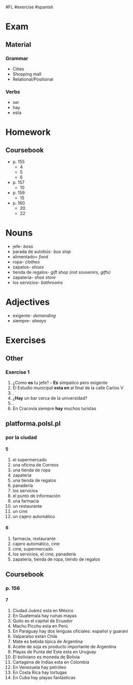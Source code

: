 #FL #exercise #spanish 

# Exam
## Material
### Grammar
- Cities
- Shopping mall
- Relational/Positional

### Verbs
- ser
- hay
- esta

# Homework
## Coursebook
- p. 155
	- 4
	- 5
	- 6
- p. 157
	- 10
- p. 159
	- 15
- p. 160
	- 20
	- 22

# Nouns
- jefe- *boss*
- parada de autobús- *bus stop*
- alimentado= *food*
- ropa- *clothes*
- zapatos- *shoes*
- tienda de regalos- *gift shop (not souvenirs, gifts)*
- zapateria- *shoe store*
- los servicios- *bathrooms*

# Adjectives
- exigente- *demanding*
- siempre- *always*

# Exercises
## Other
### Exercise 1
1. ¿Como **es** tu jefe? - **Es** simpatico pero exigente
2. El Estudio municipal **esta en** al final de la calle Carlos V
3. .
4. ¿**Hay** un bar cerca de la universidad?
5. .
6. En Cracovia siempre **hay** muchos turistas

## platforma.polsl.pl
### por la ciudad
#### 5
1. el supermercado
2. una oficina de Correos
3. una tienda de ropa
4. zapateria
5. una tienda de regalos
6. panadería
7. los servicios
8. el punto de información
9. una farmacia
10. un restaurante
11. un cine
12. un cajero automático

#### 6
1. farmacia, restaurante
2. cajero automático, cine
3. cine, supermercado
4. los servicios, el cine, panadería
5. zapateria, tienda de ropa, tiendo de regalos

## Coursebook
### p. 156
#### 7
1. Ciudad Juárez esta en México
2. En Guatemala hay ruinas mayas
3. Quito es el capital de Ecuador
4. Machu Picchu esta en Perú
5. En Paraguay hay dos lenguas oficiales: español y guaraní
6. Valparaíso están Chile
7. Mate es bebida típica de Argentina
8. Aceite de soja es producto importante de Argentina
9. Playas de Punta del Este esta en Uruguay
10. El boliviano es moneda de Bolivia
11. Cartagena de Indias esta en Colombia
12. En Venezuela hay petróleo
13. En Costa Rica hay tortugas
14. En Cuba hay playas fantásticas